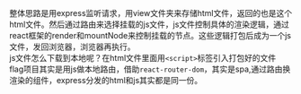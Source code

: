 整体思路是用express监听请求，用view文件夹来存储html文件，返回的也是这个html文件。然后通过路由来选择挂载的js文件，js文件控制具体的渲染逻辑，通过react框架的render和mountNode来控制挂载的节点。这些逻辑打包后成为一个js文件，发回浏览器，浏览器再执行。  
js文件怎么下载到本地呢？在html文件里面用`<script>`标签引入打包好的文件  
flag项目其实是用js做本地路由，借助`react-router-dom`，其实是spa,通过路由换渲染的组件，express分发的html和js其实都是同一份。